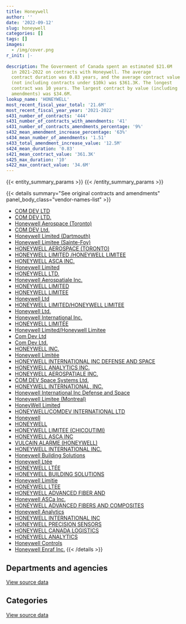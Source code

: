 ```yaml
---
title: Honeywell
author: ''
date: '2022-09-12'
slug: honeywell
categories: []
tags: []
images:
  - /img/cover.png
r_init: |-
  
description: The Government of Canada spent an estimated $21.6M
  in 2021-2022 on contracts with Honeywell. The average
  contract duration was 0.83 years, and the average contract value
  (not including contracts under $10k) was $361.3K. The longest
  contract was 10 years. The largest contract by value (including
  amendments) was $34.6M.
lookup_name: 'HONEYWELL'
most_recent_fiscal_year_total: '21.6M'
most_recent_fiscal_year_year: '2021-2022'
s431_number_of_contracts: '444'
s431_number_of_contracts_with_amendments: '41'
s431_number_of_contracts_amendments_percentage: '9%'
s432_mean_amendment_increase_percentage: '63%'
s434_mean_number_of_amendments: '1.51'
s433_total_amendment_increase_value: '12.5M'
s424_mean_duration: '0.83'
s421_mean_contract_value: '361.3K'
s425_max_duration: '10'
s422_max_contract_value: '34.6M'
---
```


<script src="/rmarkdown-libs/htmlwidgets/htmlwidgets.js"></script>
<link href="/rmarkdown-libs/datatables-css/datatables-crosstalk.css" rel="stylesheet" />
<script src="/rmarkdown-libs/datatables-binding/datatables.js"></script>
<script src="/rmarkdown-libs/jquery/jquery-3.6.0.min.js"></script>
<link href="/rmarkdown-libs/dt-core-bootstrap/css/dataTables.bootstrap.min.css" rel="stylesheet" />
<link href="/rmarkdown-libs/dt-core-bootstrap/css/dataTables.bootstrap.extra.css" rel="stylesheet" />
<script src="/rmarkdown-libs/dt-core-bootstrap/js/jquery.dataTables.min.js"></script>
<script src="/rmarkdown-libs/dt-core-bootstrap/js/dataTables.bootstrap.min.js"></script>
<link href="/rmarkdown-libs/crosstalk/css/crosstalk.min.css" rel="stylesheet" />
<script src="/rmarkdown-libs/crosstalk/js/crosstalk.min.js"></script>
<script src="/rmarkdown-libs/htmlwidgets/htmlwidgets.js"></script>
<link href="/rmarkdown-libs/datatables-css/datatables-crosstalk.css" rel="stylesheet" />
<script src="/rmarkdown-libs/datatables-binding/datatables.js"></script>
<script src="/rmarkdown-libs/jquery/jquery-3.6.0.min.js"></script>
<link href="/rmarkdown-libs/dt-core-bootstrap/css/dataTables.bootstrap.min.css" rel="stylesheet" />
<link href="/rmarkdown-libs/dt-core-bootstrap/css/dataTables.bootstrap.extra.css" rel="stylesheet" />
<script src="/rmarkdown-libs/dt-core-bootstrap/js/jquery.dataTables.min.js"></script>
<script src="/rmarkdown-libs/dt-core-bootstrap/js/dataTables.bootstrap.min.js"></script>
<link href="/rmarkdown-libs/crosstalk/css/crosstalk.min.css" rel="stylesheet" />
<script src="/rmarkdown-libs/crosstalk/js/crosstalk.min.js"></script>

{{< entity_summary_params >}}
{{< /entity_summary_params >}}

{{< details summary="See original contracts and amendments" panel_body_class="vendor-names-list" >}}
- [COM DEV LTD](https://search.open.canada.ca/en/ct/?sort=contract_value_f%20desc&page=1&search_text=%22COM%20DEV%20LTD%22)
- [COM DEV LTD.](https://search.open.canada.ca/en/ct/?sort=contract_value_f%20desc&page=1&search_text=%22COM%20DEV%20LTD.%22)
- [Honeywell Aerospace (Toronto)](https://search.open.canada.ca/en/ct/?sort=contract_value_f%20desc&page=1&search_text=%22Honeywell%20Aerospace%20%28Toronto%29%22)
- [COM DEV Ltd.](https://search.open.canada.ca/en/ct/?sort=contract_value_f%20desc&page=1&search_text=%22COM%20DEV%20Ltd.%22)
- [Honeywell Limited (Dartmouth)](https://search.open.canada.ca/en/ct/?sort=contract_value_f%20desc&page=1&search_text=%22Honeywell%20Limited%20%28Dartmouth%29%22)
- [Honeywell Limitee (Sainte-Foy)](https://search.open.canada.ca/en/ct/?sort=contract_value_f%20desc&page=1&search_text=%22Honeywell%20Limitee%20%28Sainte-Foy%29%22)
- [HONEYWELL AEROSPACE (TORONTO)](https://search.open.canada.ca/en/ct/?sort=contract_value_f%20desc&page=1&search_text=%22HONEYWELL%20AEROSPACE%20%28TORONTO%29%22)
- [HONEYWELL LIMITED /HONEYWELL LIMITEE](https://search.open.canada.ca/en/ct/?sort=contract_value_f%20desc&page=1&search_text=%22HONEYWELL%20LIMITED%20%2fHONEYWELL%20LIMITEE%22)
- [HONEYWELL ASCA INC.](https://search.open.canada.ca/en/ct/?sort=contract_value_f%20desc&page=1&search_text=%22HONEYWELL%20ASCA%20INC.%22)
- [Honeywell Limited](https://search.open.canada.ca/en/ct/?sort=contract_value_f%20desc&page=1&search_text=%22Honeywell%20Limited%22)
- [HONEYWELL LTD.](https://search.open.canada.ca/en/ct/?sort=contract_value_f%20desc&page=1&search_text=%22HONEYWELL%20LTD.%22)
- [Honeywell Aerospatiale Inc.](https://search.open.canada.ca/en/ct/?sort=contract_value_f%20desc&page=1&search_text=%22Honeywell%20Aerospatiale%20Inc.%22)
- [HONEYWELL LIMITED](https://search.open.canada.ca/en/ct/?sort=contract_value_f%20desc&page=1&search_text=%22HONEYWELL%20LIMITED%22)
- [HONEYWELL LIMITEE](https://search.open.canada.ca/en/ct/?sort=contract_value_f%20desc&page=1&search_text=%22HONEYWELL%20LIMITEE%22)
- [Honeywell Ltd](https://search.open.canada.ca/en/ct/?sort=contract_value_f%20desc&page=1&search_text=%22Honeywell%20Ltd%22)
- [HONEYWELL LIMITED/HONEYWELL LIMITEE](https://search.open.canada.ca/en/ct/?sort=contract_value_f%20desc&page=1&search_text=%22HONEYWELL%20LIMITED%2fHONEYWELL%20LIMITEE%22)
- [Honeywell Ltd.](https://search.open.canada.ca/en/ct/?sort=contract_value_f%20desc&page=1&search_text=%22Honeywell%20Ltd.%22)
- [Honeywell International Inc.](https://search.open.canada.ca/en/ct/?sort=contract_value_f%20desc&page=1&search_text=%22Honeywell%20International%20Inc.%22)
- [HONEYWELL LIMITÉE](https://search.open.canada.ca/en/ct/?sort=contract_value_f%20desc&page=1&search_text=%22HONEYWELL%20LIMIT%c3%89E%22)
- [Honeywell Limited/Honeywell Limitee](https://search.open.canada.ca/en/ct/?sort=contract_value_f%20desc&page=1&search_text=%22Honeywell%20Limited%2fHoneywell%20Limitee%22)
- [Com Dev Ltd](https://search.open.canada.ca/en/ct/?sort=contract_value_f%20desc&page=1&search_text=%22Com%20Dev%20Ltd%22)
- [Com Dev Ltd.](https://search.open.canada.ca/en/ct/?sort=contract_value_f%20desc&page=1&search_text=%22Com%20Dev%20Ltd.%22)
- [HONEYWELL INC.](https://search.open.canada.ca/en/ct/?sort=contract_value_f%20desc&page=1&search_text=%22HONEYWELL%20INC.%22)
- [Honeywell Limitée](https://search.open.canada.ca/en/ct/?sort=contract_value_f%20desc&page=1&search_text=%22Honeywell%20Limit%c3%a9e%22)
- [HONEYWELL INTERNATIONAL INC DEFENSE AND SPACE](https://search.open.canada.ca/en/ct/?sort=contract_value_f%20desc&page=1&search_text=%22HONEYWELL%20INTERNATIONAL%20INC%20%20%20DEFENSE%20AND%20SPACE%22)
- [HONEYWELL ANALYTICS INC.](https://search.open.canada.ca/en/ct/?sort=contract_value_f%20desc&page=1&search_text=%22HONEYWELL%20ANALYTICS%20INC.%22)
- [HONEYWELL AEROSPATIALE INC.](https://search.open.canada.ca/en/ct/?sort=contract_value_f%20desc&page=1&search_text=%22HONEYWELL%20AEROSPATIALE%20INC.%22)
- [COM DEV Space Systems Ltd.](https://search.open.canada.ca/en/ct/?sort=contract_value_f%20desc&page=1&search_text=%22COM%20DEV%20Space%20Systems%20Ltd.%22)
- [HONEYWELL INTERNATIONAL, INC.](https://search.open.canada.ca/en/ct/?sort=contract_value_f%20desc&page=1&search_text=%22HONEYWELL%20INTERNATIONAL%2c%20INC.%22)
- [Honeywell International Inc Defense and Space](https://search.open.canada.ca/en/ct/?sort=contract_value_f%20desc&page=1&search_text=%22Honeywell%20International%20Inc%20%20%20Defense%20and%20Space%22)
- [Honeywell Limitee (Montreal)](https://search.open.canada.ca/en/ct/?sort=contract_value_f%20desc&page=1&search_text=%22Honeywell%20Limitee%20%20%28Montreal%29%22)
- [HoneyWell Limited](https://search.open.canada.ca/en/ct/?sort=contract_value_f%20desc&page=1&search_text=%22HoneyWell%20Limited%22)
- [HONEYWELL/COMDEV INTERNATIONAL LTD](https://search.open.canada.ca/en/ct/?sort=contract_value_f%20desc&page=1&search_text=%22HONEYWELL%2fCOMDEV%20INTERNATIONAL%20LTD%22)
- [Honeywell](https://search.open.canada.ca/en/ct/?sort=contract_value_f%20desc&page=1&search_text=%22Honeywell%22)
- [HONEYWELL](https://search.open.canada.ca/en/ct/?sort=contract_value_f%20desc&page=1&search_text=%22HONEYWELL%22)
- [HONEYWELL LIMITEE (CHICOUTIMI)](https://search.open.canada.ca/en/ct/?sort=contract_value_f%20desc&page=1&search_text=%22HONEYWELL%20LIMITEE%20%28CHICOUTIMI%29%22)
- [HONEYWELL ASCA INC](https://search.open.canada.ca/en/ct/?sort=contract_value_f%20desc&page=1&search_text=%22HONEYWELL%20ASCA%20INC%22)
- [VULCAIN ALARME (HONEYWELL)](https://search.open.canada.ca/en/ct/?sort=contract_value_f%20desc&page=1&search_text=%22VULCAIN%20ALARME%20%28HONEYWELL%29%22)
- [HONEYWELL INTERNATIONAL INC.](https://search.open.canada.ca/en/ct/?sort=contract_value_f%20desc&page=1&search_text=%22HONEYWELL%20INTERNATIONAL%20INC.%22)
- [Honeywell Building Solutions](https://search.open.canada.ca/en/ct/?sort=contract_value_f%20desc&page=1&search_text=%22Honeywell%20Building%20Solutions%22)
- [Honeywell Ltée](https://search.open.canada.ca/en/ct/?sort=contract_value_f%20desc&page=1&search_text=%22Honeywell%20Lt%c3%a9e%22)
- [HONEYWELL LTÉE](https://search.open.canada.ca/en/ct/?sort=contract_value_f%20desc&page=1&search_text=%22HONEYWELL%20LT%c3%89E%22)
- [HONEYWELL BUILDING SOLUTIONS](https://search.open.canada.ca/en/ct/?sort=contract_value_f%20desc&page=1&search_text=%22HONEYWELL%20BUILDING%20SOLUTIONS%22)
- [Honeywell Limitie](https://search.open.canada.ca/en/ct/?sort=contract_value_f%20desc&page=1&search_text=%22Honeywell%20Limitie%22)
- [HONEYWELL LTEE](https://search.open.canada.ca/en/ct/?sort=contract_value_f%20desc&page=1&search_text=%22HONEYWELL%20LTEE%22)
- [HONEYWELL ADVANCED FIBER AND](https://search.open.canada.ca/en/ct/?sort=contract_value_f%20desc&page=1&search_text=%22HONEYWELL%20ADVANCED%20FIBER%20AND%22)
- [Honeywell ASCa Inc.](https://search.open.canada.ca/en/ct/?sort=contract_value_f%20desc&page=1&search_text=%22Honeywell%20ASCa%20Inc.%22)
- [HONEYWELL ADVANCED FIBERS AND COMPOSITES](https://search.open.canada.ca/en/ct/?sort=contract_value_f%20desc&page=1&search_text=%22HONEYWELL%20ADVANCED%20FIBERS%20AND%20COMPOSITES%22)
- [Honeywell Analytics](https://search.open.canada.ca/en/ct/?sort=contract_value_f%20desc&page=1&search_text=%22Honeywell%20Analytics%22)
- [HONEYWELL INTERNATIONAL INC](https://search.open.canada.ca/en/ct/?sort=contract_value_f%20desc&page=1&search_text=%22HONEYWELL%20INTERNATIONAL%20INC%22)
- [HONEYWELL PRECISION SENSORS](https://search.open.canada.ca/en/ct/?sort=contract_value_f%20desc&page=1&search_text=%22HONEYWELL%20PRECISION%20SENSORS%22)
- [HONEYWELL CANADA LOGISTICS](https://search.open.canada.ca/en/ct/?sort=contract_value_f%20desc&page=1&search_text=%22HONEYWELL%20CANADA%20LOGISTICS%22)
- [HONEYWELL ANALYTICS](https://search.open.canada.ca/en/ct/?sort=contract_value_f%20desc&page=1&search_text=%22HONEYWELL%20ANALYTICS%22)
- [Honeywell Controls](https://search.open.canada.ca/en/ct/?sort=contract_value_f%20desc&page=1&search_text=%22Honeywell%20Controls%22)
- [Honeywell Enraf Inc.](https://search.open.canada.ca/en/ct/?sort=contract_value_f%20desc&page=1&search_text=%22Honeywell%20Enraf%20Inc.%22)
{{< /details >}}

## Departments and agencies

<div id="htmlwidget-1" style="width:100%;height:auto;" class="datatables html-widget"></div>
<script type="application/json" data-for="htmlwidget-1">{"x":{"style":"bootstrap","filter":"none","vertical":false,"data":[["<a href=\"/departments/aafc-aac/\">Agriculture and Agri-Food Canada<\/a>","<a href=\"/departments/cbsa-asfc/\">Canada Border Services Agency<\/a>","<a href=\"/departments/cfia-acia/\">Canadian Food Inspection Agency<\/a>","<a href=\"/departments/csa-asc/\">Canadian Space Agency<\/a>","<a href=\"/departments/csc-scc/\">Correctional Service of Canada<\/a>","<a href=\"/departments/dfatd-maecd/\">Global Affairs Canada<\/a>","<a href=\"/departments/dfo-mpo/\">Fisheries and Oceans Canada<\/a>","<a href=\"/departments/dnd-mdn/\">National Defence<\/a>","<a href=\"/departments/ec/\">Environment and Climate Change Canada<\/a>","<a href=\"/departments/fintrac-canafe/\">Financial Transactions and Reports Analysis Centre of Canada<\/a>","<a href=\"/departments/ic/\">Innovation, Science and Economic Development Canada<\/a>","<a href=\"/departments/nbc-ccbn/\">The National Battlefields Commission<\/a>","<a href=\"/departments/nrc-cnrc/\">National Research Council Canada<\/a>","<a href=\"/departments/nrcan-rncan/\">Natural Resources Canada<\/a>","<a href=\"/departments/pc/\">Parks Canada<\/a>","<a href=\"/departments/pwgsc-tpsgc/\">Public Services and Procurement Canada<\/a>","<a href=\"/departments/rcmp-grc/\">Royal Canadian Mounted Police<\/a>","<a href=\"/departments/tc/\">Transport Canada<\/a>","<a href=\"/departments/tsb-bst/\">Transportation Safety Board of Canada<\/a>"],[422068.4,97323.68,5558.34,6847091.89,465175.1,3710572.33,null,3797442.83,270467.55,null,61579.41,7616.79,1326392.12,154355.4,19798.7,294337.79,49530.05,326797.85,null],[43375.05,88002.66,14451.7,15128678.72,123488.21,3640193.86,19441.44,1095848.34,null,16693.95,105140.44,15317.28,897127.68,156806.03,756112.94,252661.21,82773.5,450006.77,null],[122697.58,92825.53,23646,17230428.11,74878.15,3640822.39,44085.66,1217001.72,63299.19,null,136997.14,15275.43,757827.5,158884.8,null,609316.44,46112.44,null,51341.03],[86269.13,93229.99,null,15659512.81,33713.2,3333743.58,25335.45,858656.44,59335.16,null,73879,30707.43,540189.94,180505.8,null,429357.09,73800.78,88977.7,null]],"container":"<table class=\"table table-striped table-hover row-border order-column display\">\n  <thead>\n    <tr>\n      <th>Department<\/th>\n      <th>2018-2019<\/th>\n      <th>2019-2020<\/th>\n      <th>2020-2021<\/th>\n      <th>2021-2022<\/th>\n    <\/tr>\n  <\/thead>\n<\/table>","options":{"order":[[4,"desc"]],"pageLength":10,"autoWidth":true,"columnDefs":[{"targets":1,"render":"function(data, type, row, meta) {\n    return type !== 'display' ? data : DTWidget.formatCurrency(data, \"$\", 2, 3, \",\", \".\", true, null);\n  }"},{"targets":2,"render":"function(data, type, row, meta) {\n    return type !== 'display' ? data : DTWidget.formatCurrency(data, \"$\", 2, 3, \",\", \".\", true, null);\n  }"},{"targets":3,"render":"function(data, type, row, meta) {\n    return type !== 'display' ? data : DTWidget.formatCurrency(data, \"$\", 2, 3, \",\", \".\", true, null);\n  }"},{"targets":4,"render":"function(data, type, row, meta) {\n    return type !== 'display' ? data : DTWidget.formatCurrency(data, \"$\", 2, 3, \",\", \".\", true, null);\n  }"},{"width":"16%","targets":[1,2,3,4]},{"className":"dt-right","targets":[1,2,3,4]}],"orderClasses":false}},"evals":["options.columnDefs.0.render","options.columnDefs.1.render","options.columnDefs.2.render","options.columnDefs.3.render"],"jsHooks":[]}</script>
<p class="text-right">
<a href="https://github.com/GoC-Spending/contracts-data/tree/main/data/out/vendors/honeywell/summary_by_fiscal_year_by_department.csv" class="source-data-link btn btn-link">View source data</a>
</p>

## Categories

<div id="htmlwidget-2" style="width:100%;height:auto;" class="datatables html-widget"></div>
<script type="application/json" data-for="htmlwidget-2">{"x":{"style":"bootstrap","filter":"none","vertical":false,"data":[["<a href=\"/categories/facilities_and_construction/\">Facilities and construction<\/a>","<a href=\"/categories/office_management/\">Office management<\/a>","<a href=\"/categories/defence/\">Defence<\/a>","<a href=\"/categories/professional_services/\">Professional services<\/a>","<a href=\"/categories/information_technology/\">Information technology<\/a>","<a href=\"/categories/transportation_and_logistics/\">Transportation and logistics<\/a>","<a href=\"/categories/industrial_products_and_services/\">Industrial products and services<\/a>","<a href=\"/categories/security_and_protection/\">Security and protection<\/a>"],[3462033.56,10816.85,2582703.98,5596537.24,3247206.05,265220.19,2598269.8,93320.56],[10781831.28,17300.25,null,4127937.4,5619803.01,461626.11,1775167.38,102454.36],[12435170.51,null,null,4114644.34,3780608.81,17226.5,3850026.73,87762.22],[10721648.97,null,null,3399398.46,5933919.18,88977.7,1335506.95,87762.22]],"container":"<table class=\"table table-striped table-hover row-border order-column display\">\n  <thead>\n    <tr>\n      <th>Category<\/th>\n      <th>2018-2019<\/th>\n      <th>2019-2020<\/th>\n      <th>2020-2021<\/th>\n      <th>2021-2022<\/th>\n    <\/tr>\n  <\/thead>\n<\/table>","options":{"order":[[4,"desc"]],"dom":"t","pageLength":30,"autoWidth":true,"columnDefs":[{"targets":1,"render":"function(data, type, row, meta) {\n    return type !== 'display' ? data : DTWidget.formatCurrency(data, \"$\", 2, 3, \",\", \".\", true, null);\n  }"},{"targets":2,"render":"function(data, type, row, meta) {\n    return type !== 'display' ? data : DTWidget.formatCurrency(data, \"$\", 2, 3, \",\", \".\", true, null);\n  }"},{"targets":3,"render":"function(data, type, row, meta) {\n    return type !== 'display' ? data : DTWidget.formatCurrency(data, \"$\", 2, 3, \",\", \".\", true, null);\n  }"},{"targets":4,"render":"function(data, type, row, meta) {\n    return type !== 'display' ? data : DTWidget.formatCurrency(data, \"$\", 2, 3, \",\", \".\", true, null);\n  }"},{"width":"16%","targets":[1,2,3,4]},{"className":"dt-right","targets":[1,2,3,4]}],"orderClasses":false,"lengthMenu":[10,25,30,50,100]}},"evals":["options.columnDefs.0.render","options.columnDefs.1.render","options.columnDefs.2.render","options.columnDefs.3.render"],"jsHooks":[]}</script>
<p class="text-right">
<a href="https://github.com/GoC-Spending/contracts-data/tree/main/data/out/vendors/honeywell/summary_by_fiscal_year_by_category.csv" class="source-data-link btn btn-link">View source data</a>
</p>
